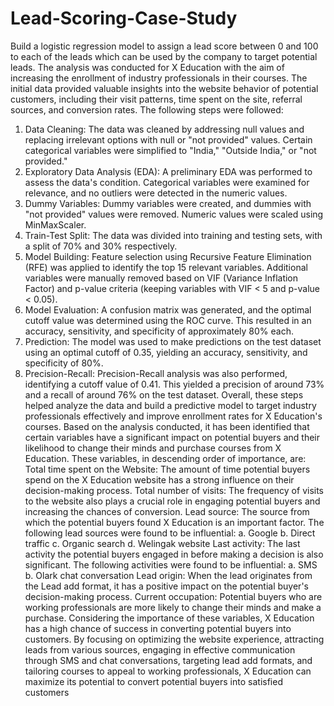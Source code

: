 # Lead-Scoring-Case-Study
Build a logistic regression model to assign a lead score between 0 and 100 to each of the  leads which can be used by the company to target potential leads.
The analysis was conducted for X Education with the aim of increasing the enrollment of 
industry professionals in their courses. The initial data provided valuable insights into the 
website behavior of potential customers, including their visit patterns, time spent on the site, 
referral sources, and conversion rates.
The following steps were followed:
1. Data Cleaning: The data was cleaned by addressing null values and replacing irrelevant 
options with null or "not provided" values. Certain categorical variables were 
simplified to "India," "Outside India," or "not provided."
2. Exploratory Data Analysis (EDA): A preliminary EDA was performed to assess the 
data's condition. Categorical variables were examined for relevance, and no outliers 
were detected in the numeric values.
3. Dummy Variables: Dummy variables were created, and dummies with "not provided" 
values were removed. Numeric values were scaled using MinMaxScaler.
4. Train-Test Split: The data was divided into training and testing sets, with a split of 70% 
and 30% respectively.
5. Model Building: Feature selection using Recursive Feature Elimination (RFE) was 
applied to identify the top 15 relevant variables. Additional variables were manually 
removed based on VIF (Variance Inflation Factor) and p-value criteria (keeping 
variables with VIF < 5 and p-value < 0.05).
6. Model Evaluation: A confusion matrix was generated, and the optimal cutoff value 
was determined using the ROC curve. This resulted in an accuracy, sensitivity, and 
specificity of approximately 80% each.
7. Prediction: The model was used to make predictions on the test dataset using an 
optimal cutoff of 0.35, yielding an accuracy, sensitivity, and specificity of 80%.
8. Precision-Recall: Precision-Recall analysis was also performed, identifying a cutoff 
value of 0.41. This yielded a precision of around 73% and a recall of around 76% on 
the test dataset.
Overall, these steps helped analyze the data and build a predictive model to target industry 
professionals effectively and improve enrollment rates for X Education's courses.
Based on the analysis conducted, it has been identified that certain variables have a significant 
impact on potential buyers and their likelihood to change their minds and purchase courses 
from X Education. These variables, in descending order of importance, are:
Total time spent on the Website: The amount of time potential buyers spend on the X 
Education website has a strong influence on their decision-making process.
Total number of visits: The frequency of visits to the website also plays a crucial role in 
engaging potential buyers and increasing the chances of conversion.
Lead source: The source from which the potential buyers found X Education is an important 
factor. The following lead sources were found to be influential: a. Google b. Direct traffic c. 
Organic search d. Welingak website
Last activity: The last activity the potential buyers engaged in before making a decision is also 
significant. The following activities were found to be influential: a. SMS b. Olark chat 
conversation
Lead origin: When the lead originates from the Lead add format, it has a positive impact on 
the potential buyer's decision-making process.
Current occupation: Potential buyers who are working professionals are more likely to change 
their minds and make a purchase.
Considering the importance of these variables, X Education has a high chance of success in 
converting potential buyers into customers. By focusing on optimizing the website 
experience, attracting leads from various sources, engaging in effective communication 
through SMS and chat conversations, targeting lead add formats, and tailoring courses to 
appeal to working professionals, X Education can maximize its potential to convert potential 
buyers into satisfied customers
